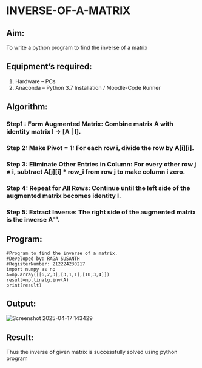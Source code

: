 # INVERSE-OF-A-MATRIX
## Aim:
To write a python program to find the inverse of a matrix
## Equipment’s required:
1. 	Hardware – PCs
2. 	Anaconda – Python 3.7 Installation / Moodle-Code Runner
## Algorithm:

### Step1 : Form Augmented Matrix: Combine matrix A with identity matrix I → [A | I].

### Step 2: Make Pivot = 1: For each row i, divide the row by A[i][i].

### Step 3: Eliminate Other Entries in Column: For every other row j ≠ i, subtract A[j][i] * row_i from row j to make column i zero.

### Step 4: Repeat for All Rows: Continue until the left side of the augmented matrix becomes identity I.

### Step 5: Extract Inverse: The right side of the augmented matrix is the inverse A⁻¹.

## Program:
```
#Program to find the inverse of a matrix.
#Developed by: RAGA SUSANTH
#RegisterNumber: 212224230217
import numpy as np
A=np.array([[6,2,3],[3,1,1],[10,3,4]])
result=np.linalg.inv(A)
print(result)
```
## Output:
![Screenshot 2025-04-17 143429](https://github.com/user-attachments/assets/01a59575-e470-4344-ba9e-997dd291965e)

## Result:
Thus the inverse of given matrix is successfully solved using python program

